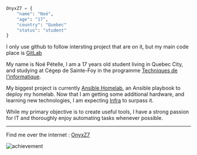 ```py
OnyxZ7 = {
    "name": "Noé",
    "age": "17",
    "country": "Quebec"
    "status": "student"
}
```

I only use github to follow intersting project that are on it, but my main code place is [GitLab](https://gitlab.com/onyxz7)

My name is Noé Pételle, I am a 17 years old student living in Quebec City, and studying at Cégep de Sainte-Foy in the programme [Techniques de l'informatique](https://www.csfoy.ca/programmes/tous-les-programmes/programmes-techniques/techniques-de-linformatique-programmation-web-mobile-et-jeux-video/).

My biggest project is currently [Ansible Homelab](https://gitlab.com/onyxz7/ansible-homelab), an Ansible playbook to deploy my homelab. Now that I am getting some additional hardware, and learning new technologies, I am expecting [Infra](https://gitlab.com/onyxz7/infra) to surpass it.

While my primary objective is to create useful tools, I have a strong passion for IT and thoroughly enjoy automating tasks whenever possible.

---

Find me over the internet : [OnyxZ7](https://linktr.ee/onyxz7)

![achievement](https://user-images.githubusercontent.com/79142358/201485976-659bcdc0-75ed-4609-8dc4-7ca4ffd2ff7a.png)
